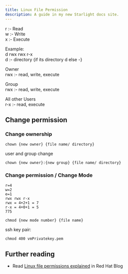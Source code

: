 ```yaml
---
title: Linux File Permission
description: A guide in my new Starlight docs site.
---
```

r :- Read\
w :- Write\
x :- Execute

Example:\
d rwx rwx r-x\
d :- directory {if its directory d else -}

Owner\
rwx :- read, write, execute

Group\
rwx :- read, write, execute

All other Users\
r-x :- read, execute 

## Change permission
### Change ownership
```
chown {new owner} {file name/ directory}
```
user and group change
```
chown {new owner}:{new group} {file name/ directory}
```
### Change permission / Change Mode
```
r=4
w=2
e=1
rwx rwx r-x
rwx = 4+2+1 = 7
r-x = 4+0+1 = 5
775 
```

```
chmod {new mode number} {file name}
```
ssh key pair:
```
chmod 400 vmPrivatekey.pem
```


## Further reading

- Read [Linux file permissions explained](https://www.redhat.com/en/blog/linux-file-permissions-explained) in Red Hat Blog
